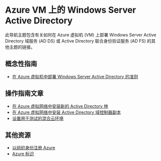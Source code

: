 <properties 
	pageTitle="Azure VM 上的 Windows Server Active Directory | Azure" 
	description="你可以在 Azure 虚拟机上运行 Windows Server Active Directory 域服务 (AD DS) 或 Active Directory 联合身份验证服务 (AD FS)。" 
	services="active-directory" 
	documentationCenter="" 
	authors="markusvi" 
	manager="femila"
	tags="azure-classic-portal"/>  

<tags 
	ms.service="active-directory" 
	ms.date="07/13/2016"
	wacn.date="08/22/2016"/>  



# Azure VM 上的 Windows Server Active Directory


此导航主题包含有关如何在 Azure 虚拟机 (VM) 上部署 Windows Server Active Directory 域服务 (AD DS) 或 Active Directory 联合身份验证服务 (AD FS) 的其他主题的链接。

## 概念性指南

- [在 Azure 虚拟机中部署 Windows Server Active Directory 的准则](https://msdn.microsoft.com/zh-CN/library/azure/jj156090.aspx) 

## 操作指南文章

- [在 Azure 虚拟网络中安装新的 Active Directory 林](/documentation/articles/active-directory-new-forest-virtual-machine/)
- [在 Azure 虚拟网络中安装 Active Directory 域控制器副本](/documentation/articles/virtual-networks-install-replica-active-directory-domain-controller/) 
- [设置用于测试的混合云环境](/documentation/articles/virtual-networks-setup-hybrid-cloud-environment-testing/)


## 其他资源

- [以组织身份注册 Azure](/documentation/articles/sign-up-organization/)
- [Azure 标识](/documentation/articles/fundamentals-identity/)

<!---HONumber=Mooncake_0815_2016-->